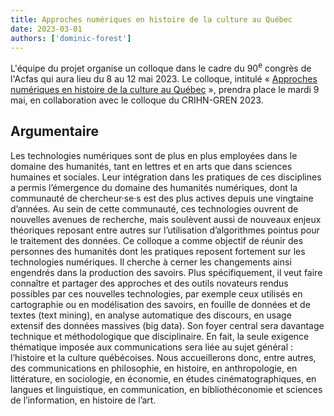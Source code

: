 ```yaml
---
title: Approches numériques en histoire de la culture au Québec
date: 2023-03-01
authors: ['dominic-forest']
---
```


L'équipe du projet organise un colloque dans le cadre du 90<sup>e</sup> congrès de l'Acfas qui aura lieu du 8 au 12 mai 2023.
Le colloque, intitulé « [Approches numériques en histoire de la culture au Québec](https://www.acfas.ca/evenements/congres/programme/90/600/641/c) », prendra place le mardi 9 mai, en collaboration avec le colloque du CRIHN-GREN 2023.

<!--more-->

## Argumentaire

Les technologies numériques sont de plus en plus employées dans le domaine des humanités, tant en lettres et en arts que dans sciences humaines et sociales.
Leur intégration dans les pratiques de ces disciplines a permis l’émergence du domaine des humanités numériques, dont la communauté de chercheur·se·s est des plus actives depuis une vingtaine d’années.
Au sein de cette communauté, ces technologies ouvrent de nouvelles avenues de recherche, mais soulèvent aussi de nouveaux enjeux théoriques reposant entre autres sur l’utilisation d’algorithmes pointus pour le traitement des données.
Ce colloque a comme objectif de réunir des personnes des humanités dont les pratiques reposent fortement sur les technologies numériques.
Il cherche à cerner les changements ainsi engendrés dans la production des savoirs.
Plus spécifiquement, il veut faire connaître et partager des approches et des outils novateurs rendus possibles par ces nouvelles technologies, par exemple ceux utilisés en cartographie ou en modélisation des savoirs, en fouille de données et de textes (text mining), en analyse automatique des discours, en usage extensif des données massives (big data).
Son foyer central sera davantage technique et méthodologique que disciplinaire.
En fait, la seule exigence thématique imposée aux communications sera liée au sujet général : l’histoire et la culture québécoises.
Nous accueillerons donc, entre autres, des communications en philosophie, en histoire, en anthropologie, en littérature, en sociologie, en économie, en études cinématographiques, en langues et linguistique, en communication, en bibliothéconomie et sciences de l’information, en histoire de l’art.